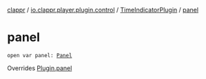 [clappr](../../index.md) / [io.clappr.player.plugin.control](../index.md) / [TimeIndicatorPlugin](index.md) / [panel](./panel.md)

# panel

`open var panel: `[`Panel`](../-media-control/-plugin/-panel/index.md)

Overrides [Plugin.panel](../-media-control/-plugin/panel.md)

